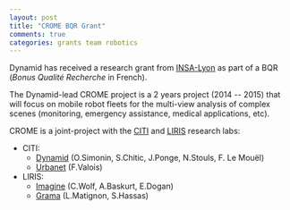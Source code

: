 ```yaml
---
layout: post
title: "CROME BQR Grant"
comments: true
categories: grants team robotics
---
```


Dynamid has received a research grant from [INSA-Lyon](http://www.insa-lyon.fr/) as part of a BQR (*Bonus Qualité Recherche* in French).

The Dynamid-lead CROME project is a 2 years project (2014 -- 2015) that will focus on mobile robot fleets for the multi-view analysis of complex scenes (monitoring, emergency assistance, medical applications, etc).

CROME is a joint-project with the [CITI](http://www.citi-lab.fr/) and [LIRIS](http://liris.cnrs.fr) research labs:

* CITI:
  * [Dynamid](http://dynamid.citi-lab.fr) (O.Simonin, S.Chitic, J.Ponge, N.Stouls, F. Le Mouël)
  * [Urbanet](http://www.citi-lab.fr/team/urbanet/) (F.Valois)
* LIRIS:
  * [Imagine](http://liris.cnrs.fr/imagine/) (C.Wolf, A.Baskurt, E.Dogan)
  * [Grama](http://liris.cnrs.fr/equipes?id=65) (L.Matignon, S.Hassas)

